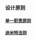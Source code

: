 ### 设计原则
#### [单一职责原则](https://github.com/ningbaoqi/DesignModeAndFramework/blob/master/README-danyi.md)
#### [迪米特法则](https://github.com/ningbaoqi/DesignModeAndFramework/blob/master/README-dimite.md)
